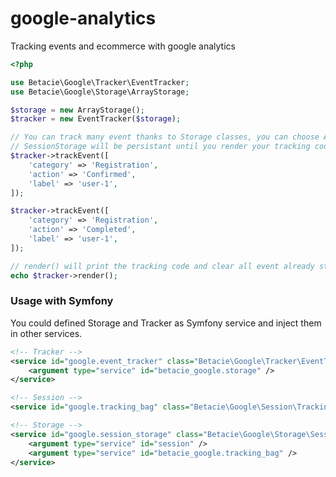 # google-analytics
Tracking events and ecommerce with google analytics

```php
<?php

use Betacie\Google\Tracker\EventTracker;
use Betacie\Google\Storage\ArrayStorage;

$storage = new ArrayStorage();
$tracker = new EventTracker($storage);

// You can track many event thanks to Storage classes, you can choose ArrayStorage or SessionStorage
// SessionStorage will be persistant until you render your tracking code.
$tracker->trackEvent([
    'category' => 'Registration',
    'action' => 'Confirmed',
    'label' => 'user-1',
]);

$tracker->trackEvent([
    'category' => 'Registration',
    'action' => 'Completed',
    'label' => 'user-1',
]);

// render() will print the tracking code and clear all event already store, this prevent duplicate tracking
echo $tracker->render();
```

### Usage with Symfony
You could defined Storage and Tracker as Symfony service and inject them in other services.

```xml
<!-- Tracker -->
<service id="google.event_tracker" class="Betacie\Google\Tracker\EventTracker">
    <argument type="service" id="betacie_google.storage" />
</service>

<!-- Session -->
<service id="google.tracking_bag" class="Betacie\Google\Session\TrackingBag" />

<!-- Storage -->
<service id="google.session_storage" class="Betacie\Google\Storage\SessionStorage">
    <argument type="service" id="session" />
    <argument type="service" id="betacie_google.tracking_bag" />
</service>
```

